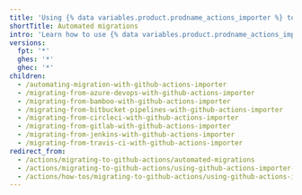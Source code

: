 ```yaml
---
title: 'Using {% data variables.product.prodname_actions_importer %} to automate migrations'
shortTitle: Automated migrations
intro: 'Learn how to use {% data variables.product.prodname_actions_importer %} to migrate your CI/CD workflows to {% data variables.product.prodname_actions %}.'
versions:
  fpt: '*'
  ghes: '*'
  ghec: '*'
children:
  - /automating-migration-with-github-actions-importer
  - /migrating-from-azure-devops-with-github-actions-importer
  - /migrating-from-bamboo-with-github-actions-importer
  - /migrating-from-bitbucket-pipelines-with-github-actions-importer
  - /migrating-from-circleci-with-github-actions-importer
  - /migrating-from-gitlab-with-github-actions-importer
  - /migrating-from-jenkins-with-github-actions-importer
  - /migrating-from-travis-ci-with-github-actions-importer
redirect_from:
  - /actions/migrating-to-github-actions/automated-migrations
  - /actions/migrating-to-github-actions/using-github-actions-importer-to-automate-migrations
  - /actions/how-tos/migrating-to-github-actions/using-github-actions-importer-to-automate-migrations
---
```


